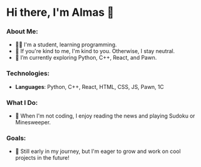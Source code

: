 # Hi there, I'm Almas 👋

### About Me:
- 🧑‍🎓 I'm a student, learning programming.
- 🤝 If you're kind to me, I'm kind to you. Otherwise, I stay neutral.
- 🌱 I’m currently exploring Python, C++, React, and Pawn.

### Technologies:
- **Languages**: Python, C++, React, HTML, CSS, JS, Pawn, 1C

### What I Do:
- 📖 When I'm not coding, I enjoy reading the news and playing Sudoku or Minesweeper.

### Goals:
- 🚀 Still early in my journey, but I'm eager to grow and work on cool projects in the future!
<!--
**Almas051004/Almas051004** is a ✨ _special_ ✨ repository because its `README.md` (this file) appears on your GitHub profile.

Here are some ideas to get you started:

- 🔭 I’m currently working on ...
- 🌱 I’m currently learning ...
- 👯 I’m looking to collaborate on ...
- 🤔 I’m looking for help with ...
- 💬 Ask me about ...
- 📫 How to reach me: ...
- 😄 Pronouns: ...
- ⚡ Fun fact: ...
-->
